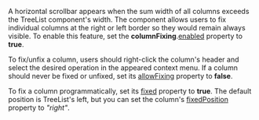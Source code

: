 A horizontal scrollbar appears when the sum width of all columns exceeds the TreeList component's width. The component allows users to fix individual columns at the right or left border so they would remain always visible. To enable this feature, set the **columnFixing**.[enabled](/Documentation/ApiReference/UI_Components/dxTreeList/Configuration/columnFixing/#enabled) property to **true**.

To fix/unfix a column, users should right-click the column's header and select the desired operation in the appeared context menu. If a column should never be fixed or unfixed, set its [allowFixing](/Documentation/ApiReference/UI_Components/dxTreeList/Configuration/columns/#allowFixing) property to **false**.

To fix a column programmatically, set its [fixed](/Documentation/ApiReference/UI_Components/dxTreeList/Configuration/columns/#fixed) property to **true**. The default position is TreeList's left, but you can set the column's [fixedPosition](/Documentation/ApiReference/UI_Components/dxTreeList/Configuration/columns/#fixedPosition) property to *"right"*.
